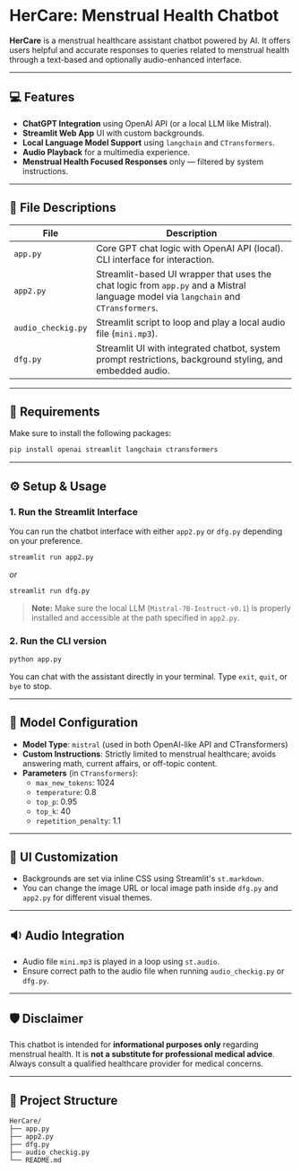 
# HerCare: Menstrual Health Chatbot

**HerCare** is a menstrual healthcare assistant chatbot powered by AI. It offers users helpful and accurate responses to queries related to menstrual health through a text-based and optionally audio-enhanced interface.

---

## 💻 Features

- **ChatGPT Integration** using OpenAI API (or a local LLM like Mistral).
- **Streamlit Web App** UI with custom backgrounds.
- **Local Language Model Support** using `langchain` and `CTransformers`.
- **Audio Playback** for a multimedia experience.
- **Menstrual Health Focused Responses** only — filtered by system instructions.

---

## 🧾 File Descriptions

| File | Description |
|------|-------------|
| `app.py` | Core GPT chat logic with OpenAI API (local). CLI interface for interaction. |
| `app2.py` | Streamlit-based UI wrapper that uses the chat logic from `app.py` and a Mistral language model via `langchain` and `CTransformers`. |
| `audio_checkig.py` | Streamlit script to loop and play a local audio file (`mini.mp3`). |
| `dfg.py` | Streamlit UI with integrated chatbot, system prompt restrictions, background styling, and embedded audio. |

---

## 🧰 Requirements

Make sure to install the following packages:

```bash
pip install openai streamlit langchain ctransformers
```

---

## ⚙️ Setup & Usage

### 1. Run the Streamlit Interface

You can run the chatbot interface with either `app2.py` or `dfg.py` depending on your preference.

```bash
streamlit run app2.py
```

_or_

```bash
streamlit run dfg.py
```

> **Note:** Make sure the local LLM (`Mistral-7B-Instruct-v0.1`) is properly installed and accessible at the path specified in `app2.py`.

### 2. Run the CLI version

```bash
python app.py
```

You can chat with the assistant directly in your terminal. Type `exit`, `quit`, or `bye` to stop.

---

## 🧠 Model Configuration

- **Model Type**: `mistral` (used in both OpenAI-like API and CTransformers)
- **Custom Instructions**: Strictly limited to menstrual healthcare; avoids answering math, current affairs, or off-topic content.
- **Parameters** (in `CTransformers`):
  - `max_new_tokens`: 1024
  - `temperature`: 0.8
  - `top_p`: 0.95
  - `top_k`: 40
  - `repetition_penalty`: 1.1

---

## 🎨 UI Customization

- Backgrounds are set via inline CSS using Streamlit's `st.markdown`.
- You can change the image URL or local image path inside `dfg.py` and `app2.py` for different visual themes.

---

## 🔉 Audio Integration

- Audio file `mini.mp3` is played in a loop using `st.audio`.
- Ensure correct path to the audio file when running `audio_checkig.py` or `dfg.py`.

---

## 🛡️ Disclaimer

This chatbot is intended for **informational purposes only** regarding menstrual health. It is **not a substitute for professional medical advice**. Always consult a qualified healthcare provider for medical concerns.

---

## 📂 Project Structure

```
HerCare/
├── app.py
├── app2.py
├── dfg.py
├── audio_checkig.py
└── README.md
```
